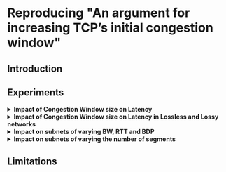 # Reproducing "An argument for increasing TCP’s initial congestion window"

## Introduction

## Experiments
<details>
<summary><b>Impact of Congestion Window size on Latency</b></summary>
Add here
</details>

<details>
<summary><b>Impact of Congestion Window size on Latency in Lossless and Lossy networks</b></summary>
Add here
</details>

<details>
<summary><b>Impact on subnets of varying BW, RTT and BDP</b></summary>
Add here
</details>

<details>
<summary><b>Impact on subnets of varying the number of segments</b></summary>
Add here
</details>

## Limitations
